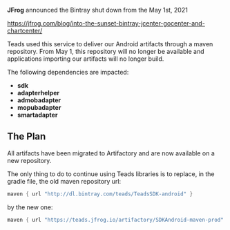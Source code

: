 **JFrog** announced the Bintray shut down from the May 1st, 2021

https://jfrog.com/blog/into-the-sunset-bintray-jcenter-gocenter-and-chartcenter/

Teads used this service to deliver our Android artifacts through a maven repository. From May 1, this repository will no longer be available and applications importing our artifacts will no longer build.

The following dependencies are impacted:
- **sdk**
- **adapterhelper**
- **admobadapter**
- **mopubadapter**
- **smartadapter**


## The Plan
All artifacts have been migrated to Artifactory and are now available on a new repository.

The only thing to do to continue using Teads libraries is to replace, in the gradle file, the old maven repository url: 
```groovy
maven { url "http://dl.bintray.com/teads/TeadsSDK-android" }
```


by the new one:
```groovy
maven { url "https://teads.jfrog.io/artifactory/SDKAndroid-maven-prod" }
```

